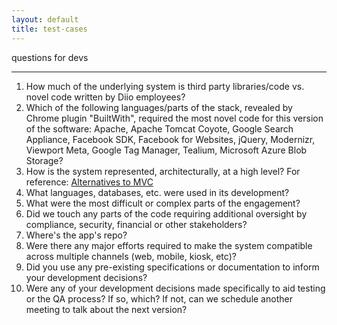 ```yaml
---
layout: default
title: test-cases
---
```

questions for devs

***

  1. How much of the underlying system is third party libraries/code vs. novel code written by Diio employees?
  2. Which of the following languages/parts of the stack, revealed by Chrome plugin "BuiltWith", required the most novel code for this version of the software: Apache, Apache Tomcat Coyote, Google Search Appliance, Facebook SDK, Facebook for Websites, jQuery, Modernizr, Viewport Meta, Google Tag Manager, Tealium, Microsoft Azure Blob Storage?
  3. How is the system represented, architecturally, at a high level?  For reference: [Alternatives to MVC](http://blog.ircmaxell.com/2014/11/alternatives-to-mvc.html)
  4. What languages, databases, etc. were used in its development?
  5. What were the most difficult or complex parts of the engagement?
  6. Did we touch any parts of the code requiring additional oversight by compliance, security, financial or other stakeholders?
  7. Where's the app's repo?
  8. Were there any major efforts required to make the system compatible across multiple channels (web, mobile, kiosk, etc)?
  9. Did you use any pre-existing specifications or documentation to inform your development decisions?
  10. Were any of your development decisions made specifically to aid testing or the QA process?  If so, which?  If not, can we schedule another meeting to talk about the next version?
